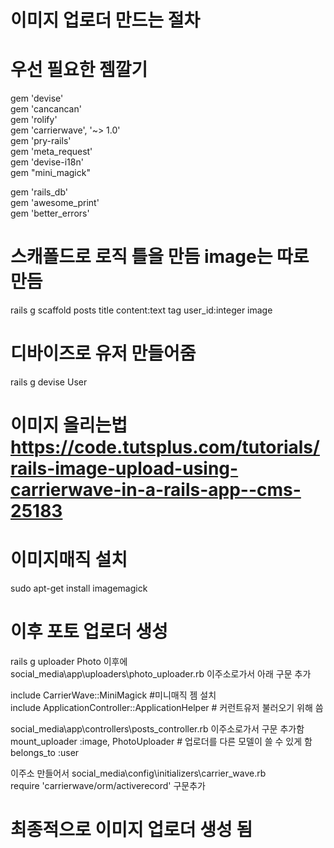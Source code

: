# 이미지 업로더 만드는 절차

# 우선 필요한 젬깔기						
gem 'devise'						
gem 'cancancan'						
gem 'rolify'						
gem 'carrierwave', '~> 1.0'						
gem 'pry-rails'						
gem 'meta_request'						
gem 'devise-i18n'						
gem "mini_magick"						

gem 'rails_db'						
gem 'awesome_print'						
gem 'better_errors'						


# 스캐폴드로 로직 틀을 만듬 			image는 따로 만듬			
rails g scaffold posts title content:text tag user_id:integer image				
# 디바이즈로 유저 만들어줌		
rails g devise User

# 이미지 올리는법			https://code.tutsplus.com/tutorials/rails-image-upload-using-carrierwave-in-a-rails-app--cms-25183			
# 이미지매직 설치		
sudo apt-get install imagemagick				
# 이후 포토 업로더 생성						
rails g uploader Photo			이후에			
social_media\app\uploaders\photo_uploader.rb					이주소로가서 아래 구문 추가

include CarrierWave::MiniMagick #미니매직 젬 설치						
include ApplicationController::ApplicationHelper # 커런트유저 불러오기 위해 씀						


social_media\app\controllers\posts_controller.rb						이주소로가서 구문 추가함
mount_uploader :image, PhotoUploader # 업로더를 다른 모델이 쓸 수 있게 함						
belongs_to :user						


이주소 만들어서		social_media\config\initializers\carrier_wave.rb				
require 'carrierwave/orm/activerecord'				구문추가		

# 최종적으로 이미지 업로더 생성 됨
